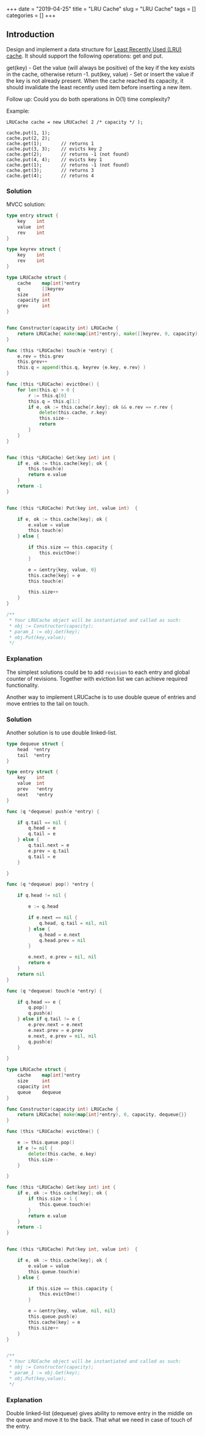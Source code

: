 +++
date = "2019-04-25"
title = "LRU Cache"
slug = "LRU Cache"
tags = []
categories = []
+++

## Introduction

Design and implement a data structure for [Least Recently Used (LRU) cache](https://en.wikipedia.org/wiki/Cache_replacement_policies#LRU). It should support the following operations: get and put.

get(key) - Get the value (will always be positive) of the key if the key exists in the cache, otherwise return -1.
put(key, value) - Set or insert the value if the key is not already present. When the cache reached its capacity, it should invalidate the least recently used item before inserting a new item.

Follow up:
Could you do both operations in O(1) time complexity?

Example:
```
LRUCache cache = new LRUCache( 2 /* capacity */ );

cache.put(1, 1);
cache.put(2, 2);
cache.get(1);       // returns 1
cache.put(3, 3);    // evicts key 2
cache.get(2);       // returns -1 (not found)
cache.put(4, 4);    // evicts key 1
cache.get(1);       // returns -1 (not found)
cache.get(3);       // returns 3
cache.get(4);       // returns 4
```

### Solution

MVCC solution:
``` go
type entry struct {
    key    int
    value  int
    rev    int    
}

type keyrev struct {
    key    int
    rev    int
}

type LRUCache struct {
    cache    map[int]*entry
    q        []keyrev
    size     int
    capacity int  
    grev     int
}


func Constructor(capacity int) LRUCache {
    return LRUCache{ make(map[int]*entry), make([]keyrev, 0, capacity), 0, capacity, 1 }
}

func (this *LRUCache) touch(e *entry) {
    e.rev = this.grev
    this.grev++
    this.q = append(this.q, keyrev {e.key, e.rev} )
}

func (this *LRUCache) evictOne() {
    for len(this.q) > 0 {
        r := this.q[0]
        this.q = this.q[1:]
        if e, ok := this.cache[r.key]; ok && e.rev == r.rev {
            delete(this.cache, r.key)
            this.size--
            return
        }
    }
}


func (this *LRUCache) Get(key int) int {
    if e, ok := this.cache[key]; ok {
        this.touch(e)
        return e.value
    }
    return -1
}


func (this *LRUCache) Put(key int, value int)  {

    if e, ok := this.cache[key]; ok {
        e.value = value
        this.touch(e)
    } else {

        if this.size == this.capacity {
            this.evictOne()
        }        

        e = &entry{key, value, 0}
        this.cache[key] = e
        this.touch(e)

        this.size++
    }
}

/**
 * Your LRUCache object will be instantiated and called as such:
 * obj := Constructor(capacity);
 * param_1 := obj.Get(key);
 * obj.Put(key,value);
 */
```

### Explanation

The simplest solutions could be to add `revision` to each entry and global counter of revisions. Together with eviction list we can achieve required functionality.

Another way to implement LRUCache is to use double queue of entries and move entries to the tail on touch.

### Solution

Another solution is to use double linked-list.

``` go
type dequeue struct {
    head  *entry
    tail  *entry
}

type entry struct {
    key    int
    value  int
    prev   *entry
    next   *entry
}

func (q *dequeue) push(e *entry) {

    if q.tail == nil {
        q.head = e
        q.tail = e
    } else {    
        q.tail.next = e
        e.prev = q.tail
        q.tail = e
    }

}

func (q *dequeue) pop() *entry {

    if q.head != nil {

        e := q.head

        if e.next == nil {
            q.head, q.tail = nil, nil
        } else {
            q.head = e.next
            q.head.prev = nil
        }

        e.next, e.prev = nil, nil
        return e
    }
    return nil
}

func (q *dequeue) touch(e *entry) {

    if q.head == e {
        q.pop()
        q.push(e)
    } else if q.tail != e {
        e.prev.next = e.next
        e.next.prev = e.prev
        e.next, e.prev = nil, nil
        q.push(e)
    }

}

type LRUCache struct {
    cache    map[int]*entry
    size     int
    capacity int  
    queue    dequeue
}

func Constructor(capacity int) LRUCache {
    return LRUCache{ make(map[int]*entry), 0, capacity, dequeue{}}
}

func (this *LRUCache) evictOne() {

    e := this.queue.pop()
    if e != nil {
        delete(this.cache, e.key)
        this.size--
    }

}

func (this *LRUCache) Get(key int) int {
    if e, ok := this.cache[key]; ok {
        if this.size > 1 {
            this.queue.touch(e)
        }
        return e.value
    }
    return -1
}


func (this *LRUCache) Put(key int, value int)  {

    if e, ok := this.cache[key]; ok {
        e.value = value
        this.queue.touch(e)
    } else {

        if this.size == this.capacity {
            this.evictOne()
        }        

        e = &entry{key, value, nil, nil}
        this.queue.push(e)
        this.cache[key] = e
        this.size++
    }
}


/**
 * Your LRUCache object will be instantiated and called as such:
 * obj := Constructor(capacity);
 * param_1 := obj.Get(key);
 * obj.Put(key,value);
 */
```

### Explanation

Double linked-list (dequeue) gives ability to remove entry in the middle on the queue and move it to the back. That what we need in case of touch of the entry.
